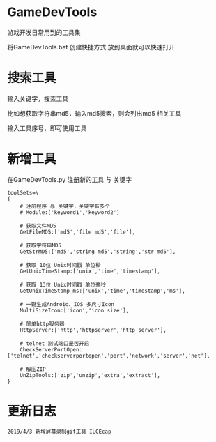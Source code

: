 # GameDevTools
游戏开发日常用到的工具集

将GameDevTools.bat 创建快捷方式 放到桌面就可以快速打开

# 搜索工具

输入关键字，搜索工具

比如想获取字符串md5，输入md5搜索，则会列出md5 相关工具

输入工具序号，即可使用工具

# 新增工具
在GameDevTools.py 注册新的工具 与 关键字

```
toolSets=\
{
    # 注册程序 与 关键字，关键字有多个
    # Module:['keyword1','keyword2']

    # 获取文件MD5
    GetFileMD5:['md5','file md5','file'],

    # 获取字符串MD5
    GetStrMD5:['md5','string md5','string','str md5'],

    # 获取 10位 Unix时间戳 单位秒
    GetUnixTimeStamp:['unix','time','timestamp'],

    # 获取 13位 Unix时间戳 单位毫秒
    GetUnixTimeStamp_ms:['unix','time','timestamp','ms'],

    # 一键生成Android、IOS 多尺寸Icon
    MultiSizeIcon:['icon','icon size'],

    # 简单http服务器
    HttpServer:['http','httpserver','http server'],

    # telnet 测试端口是否开启
    CheckServerPortOpen:['telnet','checkserverportopen','port','network','server','net'],

    # 解压ZIP
    UnZipTools:['zip','unzip','extra','extract'],
}
```

# 更新日志

```
2019/4/3 新增屏幕录制gif工具 ILCEcap
```
